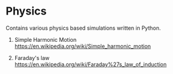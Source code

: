 # Physics
 Contains various physics based simulations written in Python.

1. Simple Harmonic Motion
    https://en.wikipedia.org/wiki/Simple_harmonic_motion
   
2. Faraday's law
   https://en.wikipedia.org/wiki/Faraday%27s_law_of_induction

